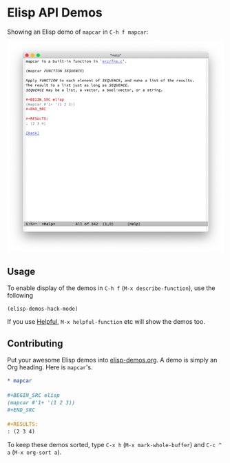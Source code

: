 # Elisp API Demos

Showing an Elisp demo of `mapcar` in `C-h f mapcar`:

![Elisp Demo: mapcar](screenshot.png)

## Usage

To enable display of the demos in `C-h f` (`M-x describe-function`), use the following

``` emacs-lisp
(elisp-demos-hack-mode)
```

If you use [Helpful](https://github.com/Wilfred/helpful), `M-x helpful-function` etc will show the demos too.

## Contributing

Put your awesome Elisp demos into [elisp-demos.org](elisp-demos.org). A demo is simply an Org heading. Here is `mapcar`'s.

``` org
* mapcar

#+BEGIN_SRC elisp
(mapcar #'1+ '(1 2 3))
#+END_SRC

#+RESULTS:
: (2 3 4)
```

To keep these demos sorted, type  `C-x h` (`M-x mark-whole-buffer`) and `C-c ^ a` (`M-x org-sort a`).
